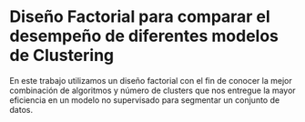 # Diseño Factorial para comparar el desempeño de diferentes modelos de Clustering

En este trabajo utilizamos un diseño factorial con el fin de conocer la mejor combinación de algoritmos y número de clusters que nos entregue la mayor eficiencia en un modelo no supervisado para segmentar un conjunto de datos.
